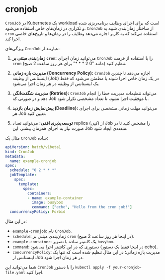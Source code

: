 # cronjob

`CronJob`
در Kubernetes یک workload  است که برای اجرای وظایف برنامه‌ریزی شده و تکراری در زمان‌های خاص استفاده می‌شود. `CronJob` از ساختار زمان‌بندی شبیه به `cron` استفاده می‌کند که به کاربر اجازه می‌دهد وظایف را در زمان‌ها و تاریخ‌های خاصی اجرا کند.

ویژگی‌های `CronJob` عبارتند از:

1. **زمان‌بندی مبتنی بر `cron`:**
   می‌توانید زمان اجرای `CronJob` را با استفاده از فرمت `cron` (مانند "0 2 * * *" برای هر روز ساعت 2 صبح) تنظیم کنید.

2. **مدیریت بازه زمانی (Concurrency Policy):**
   `CronJob` اجازه می‌دهد تا چندین اینستانس از وظیفه (Job) در یک زمان خاص اجرا شوند یا مطمئن می‌شود که فقط یک اینستانس از وظیفه در هر زمان اجرا می‌شود.

3. **مدیریت شگفت‌انگی (Retries):**
   `CronJob` می‌تواند تنظیمات مدیریت خطا را انجام دهد و در صورتی که Job با موفقیت اجرا نشود، تا تعداد مشخصی تکرار شود.

4. **پیش‌نمایش زمان بازدید (Deadline):**
   می‌توانید مهلت زمانی مشخصی برای اجرای هر Job تعیین کنید.

5. **توسعه‌پذیری افقی:**
   می‌توانید تعداد replica (کپی) از Job را مشخص کنید تا در صورت نیاز به اجرای همزمان بیشتر، این Job متعددی ایجاد شود.

مثال یک `CronJob` ساده:

```yaml
apiVersion: batch/v1beta1
kind: CronJob
metadata:
  name: example-cronjob
spec:
  schedule: "0 2 * * *"
  jobTemplate:
    spec:
      template:
        spec:
          containers:
          - name: example-container
            image: busybox
            command: ["echo", "Hello from the cron job!"]
  concurrencyPolicy: Forbid
```

در این مثال:

- `example-cronjob`: نام `CronJob`.
- `schedule`: زمان‌بندی مبتنی بر `cron` (در اینجا هر روز ساعت 2 صبح).
- `example-container`: یک کانتینر ساده با تصویر `busybox`.
- `command`: دستوری که در این کانتینر اجرا می‌شود (در اینجا فقط یک دستور echo).
- `concurrencyPolicy`: مدیریت بازه زمانی؛ در این مثال تنظیم شده است که تنها یک اینستانس از Job در هر زمان اجرا شود.

شما می‌توانید این `CronJob` را با دستور `kubectl apply -f your-cronjob-file.yaml` اجرا کنید.
